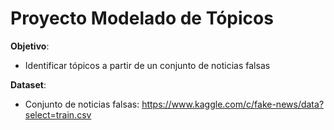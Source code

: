 # Proyecto Modelado de Tópicos

**Objetivo**:

- Identificar tópicos a partir de un conjunto de noticias falsas

**Dataset**:

- Conjunto de noticias falsas: https://www.kaggle.com/c/fake-news/data?select=train.csv

